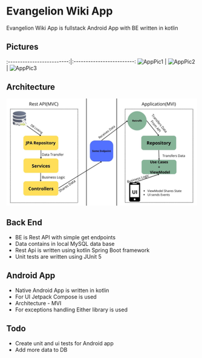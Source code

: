 # Evangelion Wiki App

Evangelion Wiki App is fullstack Android App with BE written in kotlin

## Pictures

:-------------------------:|:-------------------------:
![AppPic1](ReadmeRes/AppPic1)  |  ![AppPic2](ReadmeRes/AppPic2) | ![AppPic3](ReadmeRes/AppPic3)

## Architecture

![Architecture](ReadmeRes/Architecture.jpg)

## Back End

- BE is Rest API with simple get endpoints
- Data contains in local MySQL data base
- Rest Api is written using kotlin Spring Boot framework
- Unit tests are written using JUnit 5

## Android App

- Native Android App is written in kotlin
- For UI Jetpack Compose is used
- Architecture - MVI
- For exceptions handling Either library is used

## Todo

- Create unit and ui tests for Android app
- Add more data to DB